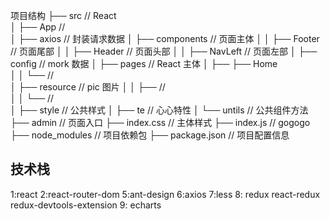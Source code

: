 项目结构
├── src                     // React  
│ ├── App                   //  
│ ├── axios                 // 封装请求数据
│ ├── components            // 页面主体
│ │ ├── Footer              // 页面尾部
│ │ ├── Header              // 页面头部
│ │ ├── NavLeft             // 页面左部
│ ├── config                // mork 数据
│ ├── pages                 // React 主体
│ ├── ├── Home  
│ │ └──                     //  
│ ├── resource              // pic 图片
│ │ ├──                     //  
│ │ └──                     //  
│ ├── style                 // 公共样式
│ ├── te                    // 心心特性
│ └── untils                // 公共组件方法
├── admin                   // 页面入口
├── index.css               // 主体样式
├── index.js                // gogogo
├── node_modules            // 项目依赖包
├── package.json            // 项目配置信息
## 技术栈
1:react
2:react-router-dom
5:ant-design
6:axios
7:less
8: redux react-redux redux-devtools-extension
9: echarts
